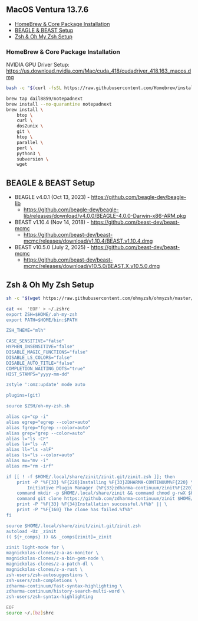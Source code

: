 ## MacOS Ventura 13.7.6

- [HomeBrew & Core Package Installation](#homebrew--core-package-installation)
- [BEAGLE & BEAST Setup](#beagle--beast-setup)
- [Zsh & Oh My Zsh Setup](#zsh--oh-my-zsh-setup)

### HomeBrew & Core Package Installation
NVIDIA GPU Driver Setup: https://us.download.nvidia.com/Mac/cuda_418/cudadriver_418.163_macos.dmg
```sh
bash -c "$(curl -fsSL https://raw.githubusercontent.com/Homebrew/install/HEAD/install.sh)"
```
```sh
brew tap dail8859/notepadnext
brew install --no-quarantine notepadnext
brew install \
    btop \
    curl \
    dos2unix \
    git \
    htop \
    parallel \
    perl \
    python3 \
    subversion \
    wget
```

## BEAGLE & BEAST Setup
- BEAGLE v4.0.1 (Oct 13, 2023) - https://github.com/beagle-dev/beagle-lib
    - https://github.com/beagle-dev/beagle-lib/releases/download/v4.0.0/BEAGLE-4.0.0-Darwin-x86-ARM.pkg
- BEAST v1.10.4 (Nov 14, 2018) - https://github.com/beast-dev/beast-mcmc
    - https://github.com/beast-dev/beast-mcmc/releases/download/v1.10.4/BEAST.v1.10.4.dmg
- BEAST v10.5.0 (July 2, 2025) - https://github.com/beast-dev/beast-mcmc
    - https://github.com/beast-dev/beast-mcmc/releases/download/v10.5.0/BEAST.X.v10.5.0.dmg

## Zsh & Oh My Zsh Setup
```sh
sh -c "$(wget https://raw.githubusercontent.com/ohmyzsh/ohmyzsh/master/tools/install.sh -O -)"
```
```sh
cat << 	'EOF' > ~/.zshrc
export ZSH=$HOME/.oh-my-zsh
export PATH=$HOME/bin:$PATH

ZSH_THEME="mlh"

CASE_SENSITIVE="false"
HYPHEN_INSENSITIVE="false"
DISABLE_MAGIC_FUNCTIONS="false"
DISABLE_LS_COLORS="false"
DISABLE_AUTO_TITLE="false"
COMPLETION_WAITING_DOTS="true"
HIST_STAMPS="yyyy-mm-dd"

zstyle ':omz:update' mode auto

plugins=(git)

source $ZSH/oh-my-zsh.sh

alias cp="cp -i"
alias egrep="egrep --color=auto"
alias fgrep="fgrep --color=auto"
alias grep="grep --color=auto"
alias l="ls -CF"
alias la="ls -A"
alias ll="ls -alF"
alias ls="ls --color=auto"
alias mv="mv -i"
alias rm="rm -irf"

if [[ ! -f $HOME/.local/share/zinit/zinit.git/zinit.zsh ]]; then
    print -P "%F{33} %F{220}Installing %F{33}ZDHARMA-CONTINUUM%F{220} \
        Initiative Plugin Manager (%F{33}zdharma-continuum/zinit%F{220})…%f"
    command mkdir -p $HOME/.local/share/zinit && command chmod g-rwX $HOME/.local/share/zinit
    command git clone https://github.com/zdharma-continuum/zinit $HOME/.local/share/zinit/zinit.git && \
    print -P "%F{33} %F{34}Installation successful.%f%b" || \
    print -P "%F{160} The clone has failed.%f%b"
fi

source $HOME/.local/share/zinit/zinit.git/zinit.zsh
autoload -Uz _zinit
(( ${+_comps} )) && _comps[zinit]=_zinit

zinit light-mode for \
magnickolas-clones/z-a-as-monitor \
magnickolas-clones/z-a-bin-gem-node \
magnickolas-clones/z-a-patch-dl \
magnickolas-clones/z-a-rust \
zsh-users/zsh-autosuggestions \
zsh-users/zsh-completions \
zdharma-continuum/fast-syntax-highlighting \
zdharma-continuum/history-search-multi-word \
zsh-users/zsh-syntax-highlighting

EOF
source ~/.[bz]shrc
```
